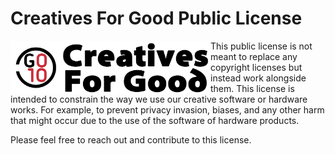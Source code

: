 # Creatives For Good Public License

<img src="CreativesForGoodLogo2.png" align="left" alt="CreativesForGood Logo" width="320"/>

This public license is not meant to replace any copyright licenses but instead work alongside them. This license is intended to constrain the way we use our creative software or hardware works. For example, to prevent privacy invasion, biases, and any other harm that might occur due to the use of the software of hardware products.

Please feel free to reach out and contribute to this license.
